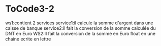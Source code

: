 # ToCode3-2
ws1:contient 2 services
service1:il calcule la somme d'argent dans une caisse de banque
service2:il fait la conversion de la somme calculée du DNT en Euro
WS2:Il fait la conversion de la somme en Euro float en une chaine ecrite en lettre

